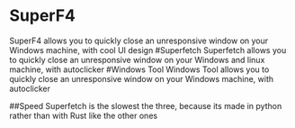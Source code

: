 # SuperF4
SuperF4 allows you to quickly close an unresponsive window on your Windows machine, with cool UI design
#Superfetch
Superfetch allows you to quickly close an unresponsive window on your Windows and linux machine, with autoclicker
#Windows Tool
Windows Tool allows you to quickly close an unresponsive window on your Windows machine, with autoclicker

##Speed
Superfetch is the slowest the three, because its made in python rather than with Rust like the other ones
